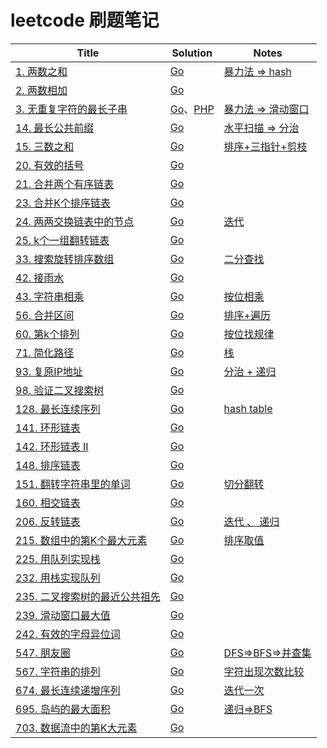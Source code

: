 # leetcode 刷题笔记

| Title                                                  | Solution | Notes |
| ------------------------------------------------------------ | ---- | ---- |
| [1. 两数之和](https://leetcode-cn.com/problems/two-sum/) | [Go](./Solutions/Go/1.go)   |   [暴力法 => hash](./Notes/1.md)   |
| [2. 两数相加](https://leetcode-cn.com/problems/add-two-numbers/) | [Go](./Solutions/Go/2.go)   |   |
| [3. 无重复字符的最长子串](https://leetcode-cn.com/problems/longest-substring-without-repeating-characters/) |   [Go](./Solutions/Go/3.go)、[PHP](./Solutions/PHP/3.php)   |   [暴力法 => 滑动窗口](./Notes/3.md)   |
| [14. 最长公共前缀](https://leetcode-cn.com/problems/longest-common-prefix/) | [Go](./Solutions/Go/14.go) | [水平扫描 => 分治](./Notes/14.md) |
| [15. 三数之和](https://leetcode-cn.com/problems/3sum/) | [Go](./Solutions/Go/15.go) | [排序+三指针+剪枝](./Notes/15.md) |
|[20. 有效的括号](https://leetcode-cn.com/problems/valid-parentheses/)|[Go](./Solutions/Go/20.go)||
|[21. 合并两个有序链表](https://leetcode-cn.com/problems/merge-two-sorted-lists/)|[Go](./Solutions/Go/23.go)||
|[23. 合并K个排序链表](https://leetcode-cn.com/problems/merge-k-sorted-lists/)|[Go](./Solutions/Go/21.go)||
| [24. 两两交换链表中的节点](https://leetcode-cn.com/problems/swap-nodes-in-pairs/) | [Go](./Solutions/Go/24.go) | [迭代](./Notes/24.md) |
|[25. k个一组翻转链表](https://leetcode-cn.com/problems/reverse-nodes-in-k-group/)|[Go](./Solutions/Go/25.go)||
| [33. 搜索旋转排序数组](https://leetcode-cn.com/problems/search-in-rotated-sorted-array/) | [Go](./Solutions/Go/33.go) | [二分查找](./Notes/33.md) |
|[42. 接雨水](https://leetcode-cn.com/problems/trapping-rain-water/)|[Go](Solutions/Go/42.go)||
|[43. 字符串相乘](https://leetcode-cn.com/problems/multiply-strings/)|[Go](Solutions/Go/43.go)|[按位相乘](Notes/43.md)|
|[56. 合并区间](https://leetcode-cn.com/problems/merge-intervals/)|[Go](Solutions/Go/56.go)|[排序+遍历](Notes/56.md)|
| [60. 第k个排列](https://leetcode-cn.com/problems/permutation-sequence/) |[Go](Solutions/Go/60.go)|[按位找规律](Notes/60.md)|
|[71. 简化路径](https://leetcode-cn.com/problems/simplify-path/)|[Go](Solutions/Go/71.go)|[栈](Notes/71.md)|
|[93. 复原IP地址](https://leetcode-cn.com/problems/restore-ip-addresses/)|[Go](Solutions/Go/93.go)|[分治 + 递归](Notes/93.md)|
|[98. 验证二叉搜索树](https://leetcode-cn.com/problems/validate-binary-search-tree/)|[Go](Solutions/Go/98.go)||
|[128. 最长连续序列](https://leetcode-cn.com/problems/longest-consecutive-sequence/)|[Go](Solutions/Go/128.go)|[hash table](Notes/128.md)|
| [141. 环形链表](https://leetcode-cn.com/problems/linked-list-cycle/) |[Go](Solutions/Go/141.go)| |
| [142. 环形链表 II](https://leetcode-cn.com/problems/linked-list-cycle-ii/) |[Go](Solutions/Go/142.go)| |
|[148. 排序链表](https://leetcode-cn.com/problems/sort-list/)|[Go](Solutions/Go/148.go)||
| [151. 翻转字符串里的单词](https://leetcode-cn.com/problems/reverse-words-in-a-string/) | [Go](./Solutions/Go/151.go) | [切分翻转](Notes/151.md) |
|[160. 相交链表](https://leetcode-cn.com/problems/intersection-of-two-linked-lists/)|[Go](Solutions/Go/160.go)||
| [206. 反转链表](https://leetcode-cn.com/problems/reverse-linked-list/) | [Go](./Solutions/Go/206.go) | [迭代 、 递归](Notes/206.md) |
| [215. 数组中的第K个最大元素](https://leetcode-cn.com/problems/kth-largest-element-in-an-array/) | [Go](./Solutions/Go/215.go) | [排序取值](Notes/215.md) |
| [225. 用队列实现栈](https://leetcode-cn.com/problems/implement-stack-using-queues/) | [Go](./Solutions/Go/225.go) | |
| [232. 用栈实现队列](https://leetcode-cn.com/problems/implement-queue-using-stacks/) | [Go](./Solutions/Go/232.go) |  |
| [235. 二叉搜索树的最近公共祖先](https://leetcode-cn.com/problems/lowest-common-ancestor-of-a-binary-search-tree/) | [Go](./Solutions/Go/235.go) |  |
| [239. 滑动窗口最大值](https://leetcode-cn.com/problems/sliding-window-maximum/) | [Go](./Solutions/Go/239.go) |  |
| [242. 有效的字母异位词](https://leetcode-cn.com/problems/valid-anagram/) | [Go](./Solutions/Go/242.go) |  |
| [547. 朋友圈](https://leetcode-cn.com/problems/friend-circles/) | [Go](./Solutions/Go/547.go) | [DFS=>BFS=>并查集](Notes/547.md) |
| [567. 字符串的排列](https://leetcode-cn.com/problems/permutation-in-string/) | [Go](Solutions/Go/567.go) | [字符出现次数比较](Notes/567.md) |
| [674. 最长连续递增序列](https://leetcode-cn.com/problems/longest-continuous-increasing-subsequence/)|[Go](Solutions/Go/674.go)  | [迭代一次](Notes/674.md) |
|[695. 岛屿的最大面积](https://leetcode-cn.com/problems/max-area-of-island)|[Go](Solutions/Go/695.go) | [递归=>BFS](Notes/695.md) |
| [703. 数据流中的第K大元素](https://leetcode-cn.com/problems/kth-largest-element-in-a-stream/) |[Go](Solutions/Go/703.go) |  |



